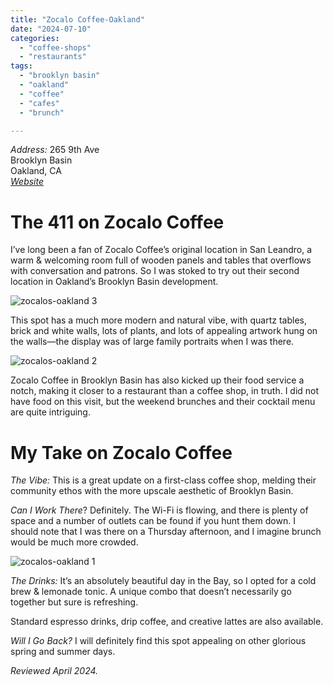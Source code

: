 ```yaml
---
title: "Zocalo Coffee-Oakland"
date: "2024-07-10"
categories:
  - "coffee-shops"
  - "restaurants"
tags:
  - "brooklyn basin"
  - "oakland"
  - "coffee"
  - "cafes"
  - "brunch"

---
```

*Address:*
265 9th Ave\
Brooklyn Basin\
Oakland, CA\
[*Website*](https://www.zocalocoffee.com/) 


# The 411 on Zocalo Coffee

I’ve long been a fan of Zocalo Coffee’s original location in San Leandro, a warm & welcoming room full of wooden panels and tables that overflows with conversation and patrons. So I was stoked to try out their second location in Oakland’s Brooklyn Basin development.

![zocalos-oakland 3](http://s3.amazonaws.com/thegourmez-wpmedia/2024/07/zocalos-oakland+(3).jpg)

This spot has a much more modern and natural vibe, with quartz tables, brick and white walls, lots of plants, and lots of appealing artwork hung on the walls—the display was of large family portraits when I was there.

![zocalos-oakland 2](http://s3.amazonaws.com/thegourmez-wpmedia/2024/07/zocalos-oakland+(2).jpg)

Zocalo Coffee in Brooklyn Basin has also kicked up their food service a notch, making it closer to a restaurant than a coffee shop, in truth. I did not have food on this visit, but the weekend brunches and their cocktail menu are quite intriguing.

# My Take on Zocalo Coffee

*The Vibe:* This is a great update on a first-class coffee shop, melding their community ethos with the more upscale aesthetic of Brooklyn Basin.

*Can I Work There*? Definitely. The Wi-Fi is flowing, and there is plenty of space and a number of outlets can be found if you hunt them down. I should note that I was there on a Thursday afternoon, and I imagine brunch would be much more crowded.

![zocalos-oakland 1](http://s3.amazonaws.com/thegourmez-wpmedia/2024/07/zocalos-oakland+(1).jpg)

*The Drinks:* It’s an absolutely beautiful day in the Bay, so I opted for a cold brew & lemonade tonic. A unique combo that doesn’t necessarily go together but sure is refreshing. 

Standard espresso drinks, drip coffee, and creative lattes are also available.

*Will I Go Back?* I will definitely find this spot appealing on other glorious spring and summer days.

*Reviewed April 2024.*
